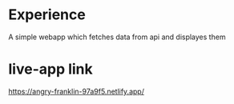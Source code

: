 # Experience
A simple webapp which fetches data from api and displayes them
# live-app link
https://angry-franklin-97a9f5.netlify.app/
